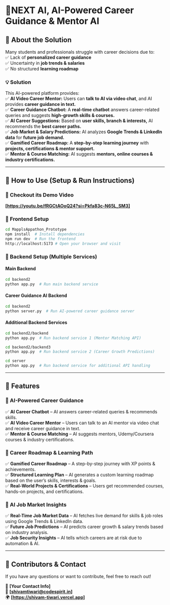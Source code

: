 # 🚀NEXT AI, AI-Powered Career Guidance & Mentor AI

## **🧩 About the Solution**
Many students and professionals struggle with career decisions due to:  
✅ Lack of **personalized career guidance**  
✅ Uncertainty in **job trends & salaries**  
✅ No structured **learning roadmap**  

### **💡 Solution**
This AI-powered platform provides:  
✅ **AI Video Career Mentor:** Users can **talk to AI via video chat**, and AI provides **career guidance in text.**  
✅ **Career Guidance Chatbot:** A **real-time chatbot** answers career-related queries and suggests **high-growth skills & courses.**  
✅ **AI Career Suggestions:** Based on **user skills, branch & interests,** AI recommends the **best career paths.**  
✅ **Job Market & Salary Predictions:** AI analyzes **Google Trends & LinkedIn data** for **future job demand.**  
✅ **Gamified Career Roadmap:** A **step-by-step learning journey** with **projects, certifications & mentor support.**  
✅ **Mentor & Course Matching:** AI suggests **mentors, online courses & industry certifications.**  

---

## **🚀 How to Use (Setup & Run Instructions)**

### **🔹 Checkout its Demo Video**
**[https://youtu.be/fRGCtAOoQ24?si=Pkfa83c-N65L_SM3]**  

### **🔹 Frontend Setup**
```bash
cd MapplsAppathon_Prototype
npm install  # Install dependencies
npm run dev  # Run the frontend
http://localhost:5173 # Open your browser and visit
```


### **🔹 Backend Setup (Multiple Services)**
#### **Main Backend**
```bash
cd backend2
python app.py  # Run main backend service
```
#### **Career Guidance AI Backend**
```bash
cd backend2
python server.py  # Run AI-powered career guidance server
```
#### **Additional Backend Services**
```bash
cd backend2/backend
python app.py  # Run backend service 1 (Mentor Matching API)
```
```bash
cd backend2/backend3
python app.py  # Run backend service 2 (Career Growth Predictions)
```
```bash
cd server
python app.py  # Run backend service for additional API handling
```

---

## **🎯 Features**

### **🔹 AI-Powered Career Guidance**
✅ **AI Career Chatbot** – AI answers career-related queries & recommends skills.  
✅ **AI Video Career Mentor** – Users can talk to an AI mentor via video chat and receive career guidance in text.  
✅ **Mentor & Course Matching** – AI suggests mentors, Udemy/Coursera courses & industry certifications.  

### **🔹 Career Roadmap & Learning Path**
✅ **Gamified Career Roadmap** – A step-by-step journey with XP points & achievements.  
✅ **Structured Learning Plan** – AI generates a custom learning roadmap based on the user’s skills, interests & goals.  
✅ **Real-World Projects & Certifications** – Users get recommended courses, hands-on projects, and certifications.  

### **🔹 AI Job Market Insights**
✅ **Real-Time Job Market Data** – AI fetches live demand for skills & job roles using Google Trends & LinkedIn data.  
✅ **Future Job Predictions** – AI predicts career growth & salary trends based on industry analysis.  
✅ **Job Security Insights** – AI tells which careers are at risk due to automation & AI.  

---

## **🔗 Contributors & Contact**
If you have any questions or want to contribute, feel free to reach out!

💬 **[Your Contact Info]**  
📧 **[shivamtiwari@codespirit.in]**  
🌍 **[https://shivam-tiwari.vercel.app]**
